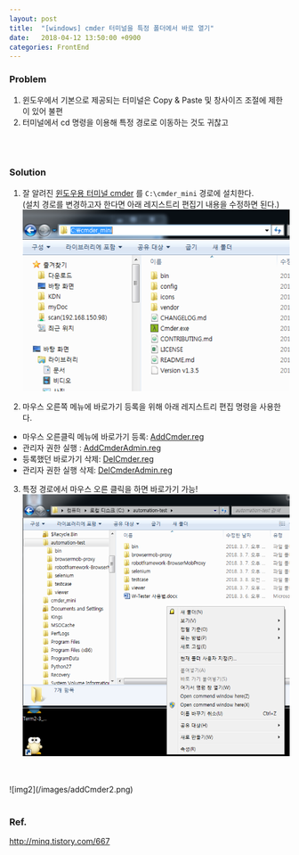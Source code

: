 ```yaml
---
layout: post
title:  "[windows] cmder 터미널을 특정 폴더에서 바로 열기"
date:   2018-04-12 13:50:00 +0900
categories: FrontEnd
---
```

### Problem
1. 윈도우에서 기본으로 제공되는 터미널은 Copy & Paste 및 창사이즈 조절에 제한이 있어 불편
2. 터미널에서 cd 명령을 이용해 특정 경로로 이동하는 것도 귀찮고
<br>
<br>

### Solution
1. 잘 알려진 [윈도우용 터미널 cmder](http://cmder.net/) 를 `C:\cmder_mini` 경로에 설치한다.  
(설치 경로를 변경하고자 한다면 아래 레지스트리 편집기 내용을 수정하면 된다.)
![img0](/images/addCmder0.png)

2. 마우스 오른쪽 메뉴에 바로가기 등록을 위해 아래 레지스트리 편집 명령을 사용한다.
- 마우스 오른클릭 메뉴에 바로가기 등록: [AddCmder.reg](/files/AddCmder.reg)
- 관리자 권한 실행 : [AddCmderAdmin.reg](/files/AddCmderAdmin.reg)
- 등록했던 바로가기 삭제: [DelCmder.reg](/files/DelCmder.reg)
- 관리자 권한 실행 삭제: [DelCmderAdmin.reg](/files/DelCmderAdmin.reg)

3. 특정 경로에서 마우스 오른 클릭을 하면 바로가기 가능!
![img1](/images/addCmder1.png)
<br>
<br>
![img2](/images/addCmder2.png)
<br>
<br>


### Ref.
<http://minq.tistory.com/667>

